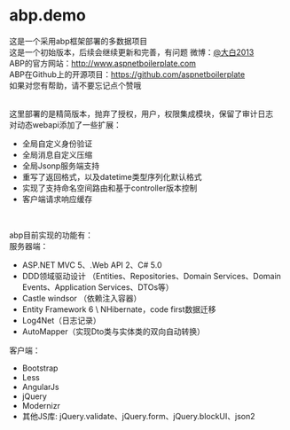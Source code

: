 ﻿# abp.demo
这是一个采用abp框架部署的多数据项目<br/>
这是一个初始版本，后续会继续更新和完善，有问题 微博：[@大白2013](http://weibo.com/u/2239977692)  <br/>
ABP的官方网站：http://www.aspnetboilerplate.com<br/>
ABP在Github上的开源项目：https://github.com/aspnetboilerplate<br/>
如果对您有帮助，请不要忘记点个赞哦 <br/><br/>


这里部署的是精简版本，抛弃了授权，用户，权限集成模块，保留了审计日志<br/>
对动态webapi添加了一些扩展：
* 全局自定义身份验证
* 全局消息自定义压缩
* 全局Jsonp服务端支持
* 重写了返回格式，以及datetime类型序列化默认格式
* 实现了支持命名空间路由和基于controller版本控制
* 客户端请求响应缓存

<br/>

abp目前实现的功能有：<br/>
服务器端：<br/>
* ASP.NET MVC 5、.Web API 2、C# 5.0<br/>
* DDD领域驱动设计 （Entities、Repositories、Domain Services、Domain Events、Application Services、DTOs等）<br/>
* Castle windsor （依赖注入容器）<br/>
* Entity Framework 6 \ NHibernate，code first数据迁移<br/>
* Log4Net（日志记录）<br/>
* AutoMapper（实现Dto类与实体类的双向自动转换）<br/>

客户端：<br/>
* Bootstrap <br/>
* Less<br/>
* AngularJs<br/>
* jQuery<br/>
* Modernizr
* 其他JS库: jQuery.validate、jQuery.form、jQuery.blockUI、json2

